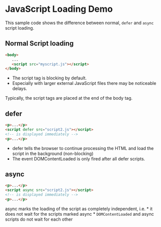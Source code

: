 # JavaScript Loading Demo

This sample code shows the difference between normal, ``defer`` and ``async`` script loading.


## Normal Script loading

```html
<body> 
   ...
   <script src="myscript.js"></script>
</body>
```

* The script tag is blocking by default.
* Especially with larger external JavaScript files there may be noticeable delays.

Typically, the script tags are placed at the end of the body tag.


## defer
```html
<p>...</p>
<script defer src="script2.js"></script>
<!-- is displayed immediately -->
<p>...</p>
```

* defer tells the browser to continue processing the HTML and load the script in the background (non-blocking)
* The event DOMContentLoaded is only fired after all defer scripts.


## async

```html
<p>...</p>
<script async src="script2.js"></script>
<!-- is displayed immediately -->
<p>...</p>
```

async marks the loading of the script as completely independent, i.e.
     * it does not wait for the scripts marked async
     * ``DOMContentLoaded`` and async scripts do not wait for each other

